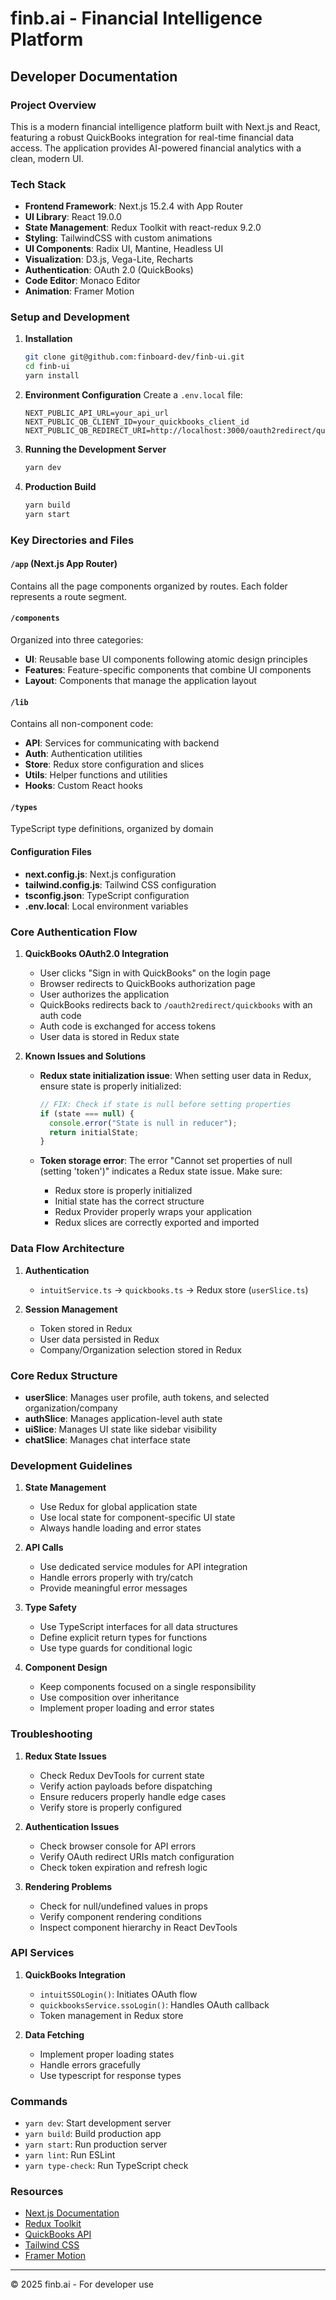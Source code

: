 # finb.ai - Financial Intelligence Platform

## Developer Documentation

### Project Overview

This is a modern financial intelligence platform built with Next.js and React, featuring a robust QuickBooks integration for real-time financial data access. The application provides AI-powered financial analytics with a clean, modern UI.

### Tech Stack

- **Frontend Framework**: Next.js 15.2.4 with App Router
- **UI Library**: React 19.0.0
- **State Management**: Redux Toolkit with react-redux 9.2.0
- **Styling**: TailwindCSS with custom animations
- **UI Components**: Radix UI, Mantine, Headless UI
- **Visualization**: D3.js, Vega-Lite, Recharts
- **Authentication**: OAuth 2.0 (QuickBooks)
- **Code Editor**: Monaco Editor
- **Animation**: Framer Motion

### Setup and Development

1. **Installation**
   ```bash
   git clone git@github.com:finboard-dev/finb-ui.git
   cd finb-ui
   yarn install
   ```

2. **Environment Configuration**
   Create a `.env.local` file:
   ```
   NEXT_PUBLIC_API_URL=your_api_url
   NEXT_PUBLIC_QB_CLIENT_ID=your_quickbooks_client_id
   NEXT_PUBLIC_QB_REDIRECT_URI=http://localhost:3000/oauth2redirect/quickbooks
   ```

3. **Running the Development Server**
   ```bash
   yarn dev
   ```

4. **Production Build**
   ```bash
   yarn build
   yarn start
   ```


### Key Directories and Files

#### `/app` (Next.js App Router)
Contains all the page components organized by routes. Each folder represents a route segment.

#### `/components`
Organized into three categories:
- **UI**: Reusable base UI components following atomic design principles
- **Features**: Feature-specific components that combine UI components
- **Layout**: Components that manage the application layout

#### `/lib`
Contains all non-component code:
- **API**: Services for communicating with backend
- **Auth**: Authentication utilities
- **Store**: Redux store configuration and slices
- **Utils**: Helper functions and utilities
- **Hooks**: Custom React hooks

#### `/types`
TypeScript type definitions, organized by domain

#### Configuration Files
- **next.config.js**: Next.js configuration
- **tailwind.config.js**: Tailwind CSS configuration
- **tsconfig.json**: TypeScript configuration
- **.env.local**: Local environment variables

### Core Authentication Flow

1. **QuickBooks OAuth2.0 Integration**
    - User clicks "Sign in with QuickBooks" on the login page
    - Browser redirects to QuickBooks authorization page
    - User authorizes the application
    - QuickBooks redirects back to `/oauth2redirect/quickbooks` with an auth code
    - Auth code is exchanged for access tokens
    - User data is stored in Redux state

2. **Known Issues and Solutions**

    - **Redux state initialization issue**: When setting user data in Redux, ensure state is properly initialized:
      ```typescript
      // FIX: Check if state is null before setting properties
      if (state === null) {
        console.error("State is null in reducer");
        return initialState;
      }
      ```

    - **Token storage error**: The error "Cannot set properties of null (setting 'token')" indicates a Redux state issue. Make sure:
        - Redux store is properly initialized
        - Initial state has the correct structure
        - Redux Provider properly wraps your application
        - Redux slices are correctly exported and imported

### Data Flow Architecture

1. **Authentication**
    - `intuitService.ts` -> `quickbooks.ts` -> Redux store (`userSlice.ts`)

2. **Session Management**
    - Token stored in Redux
    - User data persisted in Redux
    - Company/Organization selection stored in Redux

### Core Redux Structure

- **userSlice**: Manages user profile, auth tokens, and selected organization/company
- **authSlice**: Manages application-level auth state
- **uiSlice**: Manages UI state like sidebar visibility
- **chatSlice**: Manages chat interface state

### Development Guidelines

1. **State Management**
    - Use Redux for global application state
    - Use local state for component-specific UI state
    - Always handle loading and error states

2. **API Calls**
    - Use dedicated service modules for API integration
    - Handle errors properly with try/catch
    - Provide meaningful error messages

3. **Type Safety**
    - Use TypeScript interfaces for all data structures
    - Define explicit return types for functions
    - Use type guards for conditional logic

4. **Component Design**
    - Keep components focused on a single responsibility
    - Use composition over inheritance
    - Implement proper loading and error states

### Troubleshooting

1. **Redux State Issues**
    - Check Redux DevTools for current state
    - Verify action payloads before dispatching
    - Ensure reducers properly handle edge cases
    - Verify store is properly configured

2. **Authentication Issues**
    - Check browser console for API errors
    - Verify OAuth redirect URIs match configuration
    - Check token expiration and refresh logic

3. **Rendering Problems**
    - Check for null/undefined values in props
    - Verify component rendering conditions
    - Inspect component hierarchy in React DevTools

### API Services

1. **QuickBooks Integration**
    - `intuitSSOLogin()`: Initiates OAuth flow
    - `quickbooksService.ssoLogin()`: Handles OAuth callback
    - Token management in Redux store

2. **Data Fetching**
    - Implement proper loading states
    - Handle errors gracefully
    - Use typescript for response types

### Commands

- `yarn dev`: Start development server
- `yarn build`: Build production app
- `yarn start`: Run production server
- `yarn lint`: Run ESLint
- `yarn type-check`: Run TypeScript check

### Resources

- [Next.js Documentation](https://nextjs.org/docs)
- [Redux Toolkit](https://redux-toolkit.js.org/)
- [QuickBooks API](https://developer.intuit.com/app/developer/qbo/docs/api/accounting/all-entities)
- [Tailwind CSS](https://tailwindcss.com/docs)
- [Framer Motion](https://www.framer.com/motion/)

---

© 2025 finb.ai - For developer use